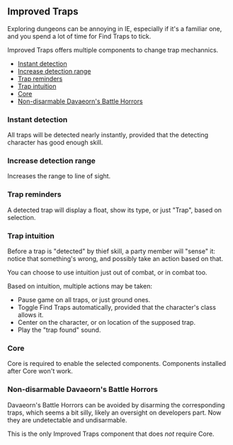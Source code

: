 ## Improved Traps

Exploring dungeons can be annoying in IE, especially if it's a familiar one, and you spend a lot of time for Find Traps to tick.

Improved Traps offers multiple components to change trap mechannics.

- [Instant detection](#instant-detection)
- [Increase detection range](#increase-detection-range)
- [Trap reminders](#trap-reminders)
- [Trap intuition](#trap-intuition)
- [Core](#core)
- [Non-disarmable Davaeorn's Battle Horrors](#non-disarmable-davaeorns-battle-horrors)

### Instant detection
All traps will be detected nearly instantly, provided that the detecting character has good enough skill.

### Increase detection range
Increases the range to line of sight.

### Trap reminders
A detected trap will display a float, show its type, or just "Trap", based on selection.

### Trap intuition
Before a trap is "detected" by thief skill, a party member will "sense" it: notice that something's wrong, and possibly take an action based on that.

You can choose to use intuition just out of combat, or in combat too.

Based on intuition, multiple actions may be taken:
- Pause game on all traps, or just ground ones.
- Toggle Find Traps automatically, provided that the character's class allows it.
- Center on the character, or on location of the supposed trap.
- Play the "trap found" sound.

### Core
Core is required to enable the selected components. Components installed after Core won't work.

### Non-disarmable Davaeorn's Battle Horrors
Davaeorn's Battle Horrors can be avoided by disarming the corresponding traps, which seems a bit silly, likely an oversight on developers part. Now they are undetectable and undisarmable.

This is the only Improved Traps component that does *not* require Core.
